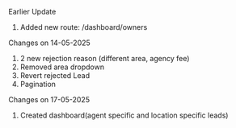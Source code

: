 Earlier Update

1. Added new route: /dashboard/owners

Changes on 14-05-2025

1. 2 new rejection reason (different area, agency fee)
2. Removed area dropdown
3. Revert rejected Lead
4. Pagination

Changes on 17-05-2025

1. Created dashboard(agent specific and location specific leads)
